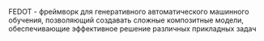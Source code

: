 FEDOT - фреймворк для генеративного автоматического машинного обучения, позволяющий создавать сложные композитные модели, обеспечивающие эффективное решение различных прикладных задач
